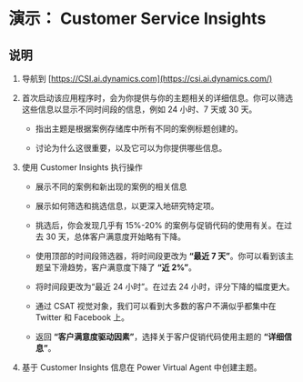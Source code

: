 ﻿---
demo:
    title: '演示： Customer Service Insights'
    module: '模块 3： 了解 Dynamics 365 Customer Service 的基础知识'
---

# 演示： Customer Service Insights

## 说明

1. 导航到 [https://CSI.ai.dynamics.com](https://csi.ai.dynamics.com/) 

2. 首次启动该应用程序时，会为你提供与你的主题相关的详细信息。你可以筛选这些信息以显示不同时间段的信息，例如 24 小时、7 天或 30 天。 

	- 指出主题是根据案例存储库中所有不同的案例标题创建的。 

	- 讨论为什么这很重要，以及它可以为你提供哪些信息。 

3. 使用 Customer Insights 执行操作

	- 展示不同的案例和新出现的案例的相关信息

	- 展示如何筛选和挑选信息，以更深入地研究特定项。 

	- 挑选后，你会发现几乎有 15%-20% 的案例与促销代码的使用有关。在过去 30 天，总体客户满意度开始略有下降。 

	- 使用顶部的时间段筛选器，将时间段更改为 **“最近 7 天”**。你可以看到该主题呈下滑趋势，客户满意度下降了 **“近 2%”**。 

	- 将时间段更改为“最近 24 小时”。在过去 24 小时，评分下降的幅度更大。 

	- 通过 CSAT 视觉对象，我们可以看到大多数的客户不满似乎都集中在 Twitter 和 Facebook 上。 

	- 返回 **“客户满意度驱动因素”**，选择关于客户促销代码使用主题的 **“详细信息”**。 

4. 基于 Customer Insights 信息在 Power Virtual Agent 中创建主题。 
